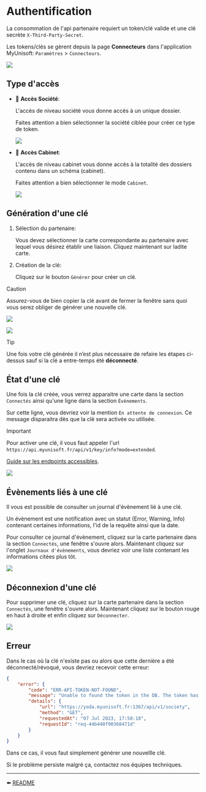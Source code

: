 <span id="readme-top"></span>

# Authentification

La consommation de l'api partenaire requiert un token/clé valide et une clé secrète `X-Third-Party-Secret`.

Les tokens/clés se gèrent depuis la page **Connecteurs** dans l'application MyUnisoft: `Paramètres` > `Connecteurs`.

![](../images/connector_path.png)

## Type d'accès

- 🔸 **Accès Société**:

    L'accès de niveau société vous donne accès à un unique dossier.

    Faites attention a bien sélectionner la société ciblée pour créer ce type de token.

    ![](../images/connector_society.png)

- 🔹 **Accès Cabinet**:

    L'accès de niveau cabinet vous donne accès à la totalité des dossiers contenu dans un schéma (cabinet).

    Faites attention a bien sélectionner le mode `Cabinet`.

    ![](../images/connector_schema.png)

## Génération d'une clé

1. Sélection du partenaire:

    Vous devez sélectionner la carte correspondante au partenaire avec lequel vous désirez établir une liaison. Cliquez maintenant sur ladite carte.

2. Création de la clé:

    Cliquez sur le bouton `Générer` pour créer un clé.

> [!CAUTION]
> Assurez-vous de bien copier la clé avant de fermer la fenêtre sans quoi vous serez obliger de générer une nouvelle clé.

![](../images/connector_society_card.png)

![](../images/connector_society_token.png)


> [!TIP]
> Une fois votre clé générée il n’est plus nécessaire de refaire les étapes ci-dessus sauf si la clé a entre-temps été **déconnecté**.

## État d'une clé

Une fois la clé créée, vous verrez apparaitre une carte dans la section `Connectés` ainsi qu'une ligne dans la section `Évènements`.

Sur cette ligne, vous devriez voir la mention `En attente de connexion`. Ce message disparaitra dès que la clé sera activée ou utilisée.

> [!IMPORTANT]
> Pour activer une clé, il vous faut appeler l'url `https://api.myunisoft.fr/api/v1/key/info?mode=extended`.
>
> [Guide sur les endpoints accessibles](../endpoints/endpoints_accessibles.md).

![](../images/connectors_state.png)

## Évènements liés à une clé

Il vous est possible de consulter un journal d'évènement lié à une clé.

Un évènement est une notification avec un statut (Error, Warning, Info) contenant certaines informations, l'id de la requête ainsi que la date.

Pour consulter ce journal d'évènement, cliquez sur la carte partenaire dans la section `Connectés`, une fenêtre s'ouvre alors. Maintenant cliquez sur l'onglet `Journaux d'évènements`, vous devriez voir une liste contenant les informations citées plus tôt.

![](../images/connectors_event.png)

## Déconnexion d'une clé

Pour supprimer une clé, cliquez sur la carte partenaire dans la section `Connectés`, une fenêtre s'ouvre alors. Maintenant cliquez sur le bouton rouge en haut à droite et enfin cliquez sur `Déconnecter`.

![](../images/connector_delete.png)

## Erreur

Dans le cas où la clé n'existe pas ou alors que cette dernière a été déconnecté/révoqué, vous devriez recevoir cette erreur:

```json
{
    "error": {
        "code": "ERR-API-TOKEN-NOT-FOUND",
        "message": "Unable to found the token in the DB. The token has certainly expired or been revoked.",
        "details": {
            "url": "https://yoda.myunisoft.fr:1367/api/v1/society",
            "method": "GET",
            "requestedAt": "07 Jul 2023, 17:58:18",
            "requestId": "req-44b440f90368471d"
        }
    }
}
```

Dans ce cas, il vous faut simplement générer une nouvellle clé.

Si le problème persiste malgré ça, contactez nos équipes techniques.

---

⬅️ [README](../README.md)
